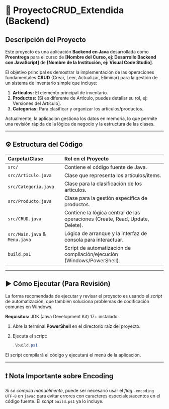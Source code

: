 # 🛒 ProyectoCRUD_Extendida (Backend)

## Descripción del Proyecto

Este proyecto es una aplicación **Backend en Java** desarrollada como **Preentrega** para el curso de **[Nombre del Curso, ej: Desarrollo Backend con JavaScript]** de **[Nombre de la Institución, ej: Visual Code Studio]**.

El objetivo principal es demostrar la implementación de las operaciones fundamentales **CRUD** (Crear, Leer, Actualizar, Eliminar) para la gestión de un sistema de inventario simple que incluye:

1.  **Artículos:** El elemento principal de inventario.
2.  **Productos:** [Si es diferente de Artículo, puedes detallar su rol, ej: Versiones del Artículo].
3.  **Categorías:** Para clasificar y organizar los artículos/productos.

Actualmente, la aplicación gestiona los datos en memoria, lo que permite una revisión rápida de la lógica de negocio y la estructura de las clases.

---

## ⚙️ Estructura del Código

| Carpeta/Clase | Rol en el Proyecto |
| :--- | :--- |
| `src/` | Contiene el código fuente de Java. |
| `src/Articulo.java` | Clase que representa los artículos/ítems. |
| `src/Categoria.java` | Clase para la clasificación de los artículos. |
| `src/Producto.java` | Clase para la gestión específica de productos. |
| `src/CRUD.java` | Contiene la lógica central de las operaciones (Create, Read, Update, Delete). |
| `src/Main.java` & `Menu.java` | Lógica de arranque y la interfaz de consola para interactuar. |
| `build.ps1` | Script de automatización de compilación/ejecución (Windows/PowerShell). |

---

## ▶️ Cómo Ejecutar (Para Revisión)

La forma recomendada de ejecutar y revisar el proyecto es usando el *script* de automatización, que también soluciona problemas de codificación comunes en Windows.

**Requisitos:** JDK (Java Development Kit) 17+ instalado.

1.  Abre la terminal **PowerShell** en el directorio raíz del proyecto.
2.  Ejecuta el script:

    ```powershell
    .\build.ps1
    ```

El script compilará el código y ejecutará el menú de la aplicación.

---

## ❗ Nota Importante sobre Encoding

*Si se compila manualmente*, puede ser necesario usar el *flag* `-encoding UTF-8` en `javac` para evitar errores con caracteres especiales/acentos en el código fuente. El *script* `build.ps1` ya lo incluye.
